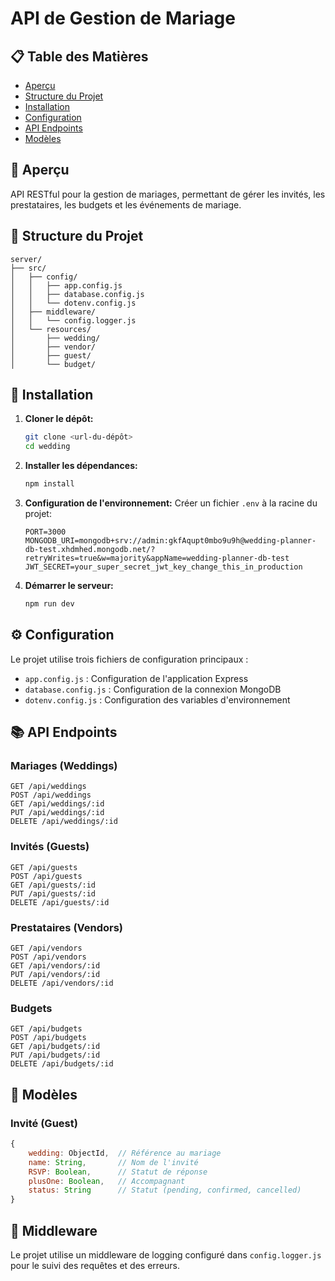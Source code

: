 # API de Gestion de Mariage

## 📋 Table des Matières
- [Aperçu](#aperçu)
- [Structure du Projet](#structure-du-projet)
- [Installation](#installation)
- [Configuration](#configuration)
- [API Endpoints](#api-endpoints)
- [Modèles](#modèles)

## 🎯 Aperçu

API RESTful pour la gestion de mariages, permettant de gérer les invités, les prestataires, les budgets et les événements de mariage.

## 📁 Structure du Projet

```
server/
├── src/
│   ├── config/
│   │   ├── app.config.js
│   │   ├── database.config.js
│   │   └── dotenv.config.js
│   ├── middleware/
│   │   └── config.logger.js
│   └── resources/
│       ├── wedding/
│       ├── vendor/
│       ├── guest/
│       └── budget/
```

## 🚀 Installation

1. **Cloner le dépôt:**
   ```bash
   git clone <url-du-dépôt>
   cd wedding
   ```

2. **Installer les dépendances:**
   ```bash
   npm install
   ```

3. **Configuration de l'environnement:**
   Créer un fichier `.env` à la racine du projet:
   ```env
   PORT=3000
   MONGODB_URI=mongodb+srv://admin:gkfAqupt0mbo9u9h@wedding-planner-db-test.xhdmhed.mongodb.net/?retryWrites=true&w=majority&appName=wedding-planner-db-test
   JWT_SECRET=your_super_secret_jwt_key_change_this_in_production
   ```

4. **Démarrer le serveur:**
   ```bash
   npm run dev
   ```

## ⚙️ Configuration

Le projet utilise trois fichiers de configuration principaux :

- `app.config.js` : Configuration de l'application Express
- `database.config.js` : Configuration de la connexion MongoDB
- `dotenv.config.js` : Configuration des variables d'environnement

## 📚 API Endpoints

### Mariages (Weddings)

```http
GET /api/weddings
POST /api/weddings
GET /api/weddings/:id
PUT /api/weddings/:id
DELETE /api/weddings/:id
```

### Invités (Guests)

```http
GET /api/guests
POST /api/guests
GET /api/guests/:id
PUT /api/guests/:id
DELETE /api/guests/:id
```

### Prestataires (Vendors)

```http
GET /api/vendors
POST /api/vendors
GET /api/vendors/:id
PUT /api/vendors/:id
DELETE /api/vendors/:id
```

### Budgets

```http
GET /api/budgets
POST /api/budgets
GET /api/budgets/:id
PUT /api/budgets/:id
DELETE /api/budgets/:id
```

## 📝 Modèles

### Invité (Guest)
```javascript
{
    wedding: ObjectId,  // Référence au mariage
    name: String,       // Nom de l'invité
    RSVP: Boolean,      // Statut de réponse
    plusOne: Boolean,   // Accompagnant
    status: String      // Statut (pending, confirmed, cancelled)
}
```

## 🔧 Middleware

Le projet utilise un middleware de logging configuré dans `config.logger.js` pour le suivi des requêtes et des erreurs.